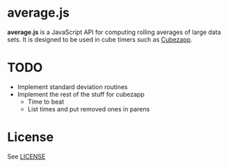 # average.js

**average.js** is a JavaScript API for computing rolling averages of large data sets. It is designed to be used in cube timers such as [Cubezapp](https://github.com/unixpickle/cubezapp2).

# TODO

 * Implement standard deviation routines
 * Implement the rest of the stuff for cubezapp
   * Time to beat
   * List times and put removed ones in parens

# License

See [LICENSE](LICENSE)
